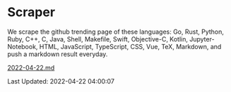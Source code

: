# Scraper

We scrape the github trending page of these languages: Go, Rust, Python, Ruby, C++, C, Java, Shell, Makefile, Swift, Objective-C, Kotlin, Jupyter-Notebook, HTML, JavaScript, TypeScript, CSS, Vue, TeX, Markdown, and push a markdown result everyday.

[2022-04-22.md](https://github.com/yangwenmai/github-trending-backup/blob/master/2022-04-22.md)

Last Updated: 2022-04-22 04:00:07
